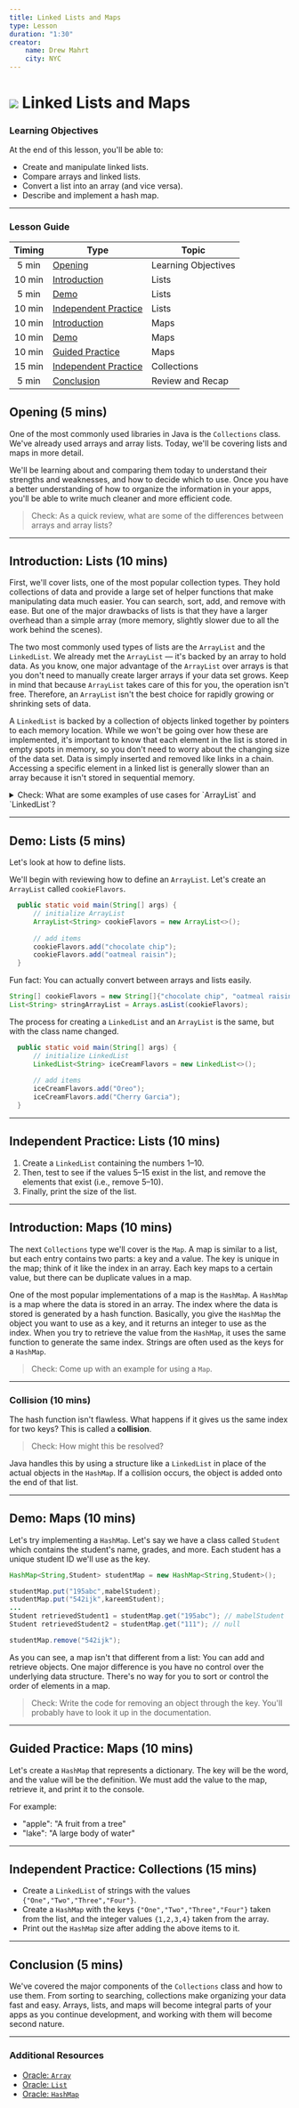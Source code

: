 ```yaml
---
title: Linked Lists and Maps
type: Lesson
duration: "1:30"
creator:
    name: Drew Mahrt
    city: NYC
---
```


# ![](https://ga-dash.s3.amazonaws.com/production/assets/logo-9f88ae6c9c3871690e33280fcf557f33.png) Linked Lists and Maps

### Learning Objectives
At the end of this lesson, you'll be able to:
- Create and manipulate linked lists.
- Compare arrays and linked lists.
- Convert a list into an array (and vice versa).
- Describe and implement a hash map.

---

### Lesson Guide

| Timing  | Type  | Topic  |
|:-:|---|---|
| 5 min  | [Opening](#opening-5-mins)  | Learning Objectives |
| 10 min  | [Introduction](#introduction-lists-10-mins)  |  Lists |
| 5 min  | [Demo](#demo-lists-5-mins)  | Lists |
| 10 min  | [Independent Practice](#independent-practice-lists-10-mins)  | Lists |
| 10 min  | [Introduction](#introduction-maps-10-mins)  |  Maps |
| 10 min  | [Demo](#demo-maps-10-mins)  | Maps |
| 10 min  | [Guided Practice](#guided-practice-maps-10-mins)  | Maps |
| 15 min  | [Independent Practice](#independent-practice-collections-15-mins)  | Collections |
| 5 min  | [Conclusion](#conclusion-5-mins)  | Review and Recap |

<a name="opening"></a>

## Opening (5 mins)

One of the most commonly used libraries in Java is the `Collections` class. We've already used arrays and array lists. Today, we'll be covering lists and maps in more detail.

We'll be learning about and comparing them today to understand their strengths and weaknesses, and how to decide which to use. Once you have a better understanding of how to organize the information in your apps, you'll be able to write much cleaner and more efficient code.

> Check: As a quick review, what are some of the differences between arrays and array lists?

***

<a name="introduction"></a>

## Introduction: Lists (10 mins)

First, we'll cover lists, one of the most popular collection types. They hold collections of data and provide a large set of helper functions that make manipulating data much easier. You can search, sort, add, and remove with ease. But one of the major drawbacks of lists is that they have a larger overhead than a simple array (more memory, slightly slower due to all the work behind the scenes).

The two most commonly used types of lists are the `ArrayList` and the `LinkedList`. We already met the `ArrayList` — it's backed by an array to hold data. As you know, one major advantage of the `ArrayList` over arrays is that you don't need to manually create larger arrays if your data set grows. Keep in mind that because `ArrayList` takes care of this for you, the operation isn't free. Therefore, an `ArrayList` isn't the best choice for rapidly growing or shrinking sets of data.

<!--Instructor note: Draw out nodes on the board to illustrate a `LinkedList`.-->

A `LinkedList` is backed by a collection of objects linked together by pointers to each memory location. While we won't be going over how these are implemented, it's important to know that each element in the list is stored in empty spots in memory, so you don't need to worry about the changing size of the data set. Data is simply inserted and removed like links in a chain. Accessing a specific element in a linked list is generally slower than an array because it isn't stored in sequential memory.

<details>

<summary>Check: What are some examples of use cases for `ArrayList` and `LinkedList`?</summary>

  - `ArrayList`: Contacts list.
  - `LinkedList`: To-do lists.

</details> 

***

<a name="demo"></a>

## Demo: Lists (5 mins)

Let's look at how to define lists.

We'll begin with reviewing how to define an `ArrayList`. Let's create an `ArrayList` called `cookieFlavors`.

<!-- Instructor note: Have students shout out or walk you through how to do this.-->

```java
  public static void main(String[] args) {
      // initialize ArrayList
      ArrayList<String> cookieFlavors = new ArrayList<>();
      
      // add items
      cookieFlavors.add("chocolate chip");
      cookieFlavors.add("oatmeal raisin");
  }
```

Fun fact: You can actually convert between arrays and lists easily.

``` java
String[] cookieFlavors = new String[]{"chocolate chip", "oatmeal raisin"};
List<String> stringArrayList = Arrays.asList(cookieFlavors);
```

The process for creating a `LinkedList` and an `ArrayList` is the same, but with the class name changed.

```java
  public static void main(String[] args) {
      // initialize LinkedList
      LinkedList<String> iceCreamFlavors = new LinkedList<>();
      
      // add items
      iceCreamFlavors.add("Oreo");
      iceCreamFlavors.add("Cherry Garcia");
  }
```

***

<a name="guided-practice"></a>

## Independent Practice: Lists (10 mins)

1. Create a `LinkedList` containing the numbers 1–10.
2. Then, test to see if the values 5–15 exist in the list, and remove the elements that exist (i.e., remove 5–10).
3. Finally, print the size of the list.

***

<a name="introduction"></a>

## Introduction: Maps (10 mins)

The next `Collections` type we'll cover is the `Map`. A map is similar to a list, but each entry contains two parts: a key and a value. The key is unique in the map; think of it like the index in an array. Each key maps to a certain value, but there can be duplicate values in a map. 

One of the most popular implementations of a map is the `HashMap`. A `HashMap` is a map where the data is stored in an array. The index where the data is stored is generated by a hash function. Basically, you give the `HashMap` the object you want to use as a key, and it returns an integer to use as the index. When you try to retrieve the value from the `HashMap`, it uses the same function to generate the same index. Strings are often used as the keys for a `HashMap`.

> Check: Come up with an example for using a `Map`.

***

### Collision (10 mins)

The hash function isn't flawless. What happens if it gives us the same index for two keys? This is called a **collision**.

> Check: How might this be resolved?

Java handles this by using a structure like a `LinkedList` in place of the actual objects in the `HashMap`. If a collision occurs, the object is added onto the end of that list.

***

<a name="demo"></a>

## Demo: Maps (10 mins)

Let's try implementing a `HashMap`. Let's say we have a class called `Student` which contains the student's name, grades, and more. Each student has a unique student ID we'll use as the key.

``` java
HashMap<String,Student> studentMap = new HashMap<String,Student>();

studentMap.put("195abc",mabelStudent);
studentMap.put("542ijk",kareemStudent);
...
Student retrievedStudent1 = studentMap.get("195abc"); // mabelStudent
Student retrievedStudent2 = studentMap.get("111"); // null

studentMap.remove("542ijk");

```

As you can see, a map isn't that different from a list: You can add and retrieve objects. One major difference is you have no control over the underlying data structure. There's no way for you to sort or control the order of elements in a map.

> Check: Write the code for removing an object through the key. You'll probably have to look it up in the documentation.

***

<a name="guided-practice"></a>

## Guided Practice: Maps (10 mins)

Let's create a `HashMap` that represents a dictionary. The key will be the word, and the value will be the definition. We must add the value to the map, retrieve it, and print it to the console.

For example:
- "apple": "A fruit from a tree"
- "lake": "A large body of water"

***

<a name="ind-practice"></a>

## Independent Practice: Collections (15 mins)

- Create a `LinkedList` of strings with the values `{"One","Two","Three","Four"}`.
- Create a `HashMap` with the keys `{"One","Two","Three","Four"}` taken from the list, and the integer values `{1,2,3,4}` taken from the array.
 - Print out the `HashMap` size after adding the above items to it.

***

<a name="conclusion"></a>

## Conclusion (5 mins)

We've covered the major components of the `Collections` class and how to use them. From sorting to searching, collections make organizing your data fast and easy. Arrays, lists, and maps will become integral parts of your apps as you continue development, and working with them will become second nature.

***

### Additional Resources

- [Oracle: `Array`](https://docs.oracle.com/javase/tutorial/java/nutsandbolts/arrays.html)
- [Oracle: `List`](https://docs.oracle.com/javase/8/docs/api/java/util/List.html)
- [Oracle: `HashMap`](https://docs.oracle.com/javase/8/docs/api/java/util/HashMap.html)
